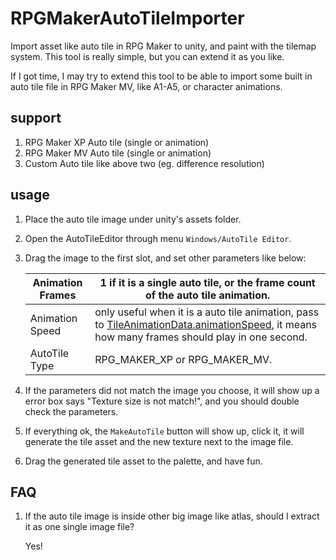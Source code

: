 # RPGMakerAutoTileImporter
Import asset like auto tile in RPG Maker to unity, and paint with the tilemap system. This tool is really simple, but you can extend it as you like.

If I got time, I may try to extend this tool to be able to import some built in auto tile file in RPG Maker MV, like A1-A5, or character animations.

## support

1. RPG Maker XP Auto tile (single or animation)
2. RPG Maker MV Auto tile (single or animation)
3. Custom Auto tile like above two (eg. difference resolution)

## usage

1. Place the auto tile image under unity's assets folder.

2. Open the AutoTileEditor through menu `Windows/AutoTile Editor`.

3. Drag the image to the first slot, and set other parameters like below:

   | Animation Frames | 1 if it is a single auto tile, or the frame count of the auto tile animation. |
   | ---------------- | ------------------------------------------------------------ |
   | Animation Speed  | only useful when it is a auto tile animation, pass to [TileAnimationData.animationSpeed](https://docs.unity3d.com/ScriptReference/Tilemaps.TileAnimationData-animationSpeed.html), it means how many frames should play in one second. |
   | AutoTile Type    | RPG_MAKER_XP or RPG_MAKER_MV.                                |

4. If the parameters did not match the image you choose, it will show up a error box says "Texture size is not match!", and you should double check the parameters.

5. If everything ok, the `MakeAutoTile` button will show up, click it, it will generate the tile asset and the new texture next to the image file.

6. Drag the generated tile asset to the palette, and have fun.

## FAQ

1. If the auto tile image is inside other big image like atlas, should I extract it as one single image file?

   Yes!